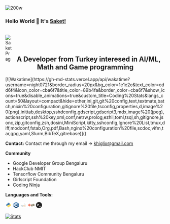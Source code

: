 
![200w](https://github.com/Higlix/Higlix/assets/109249128/5c0e3b31-e409-49ce-a7b3-f8e0ab79d85a)

### Hello World 👋 It's [Saket!](https://sakigo9.github.io/MyPortfolio/)

<br/>


<a href="https://www.linkedin.com/in/saket-prag-31b972157/">
<img align="left" alt="Saket Prag" width="22px" src="https://cdn.jsdelivr.net/npm/simple-icons@v3/icons/linkedin.svg" />
</a>
<br />

<br />

<h2 align="center">A Developer from Turkey interesed in AI/ML, Math and Game programming</h2>
[![Wakatime](https://gh-md-stats.vercel.app/api/wakatime?username=night0721&border_radius=20px&bg_color=1e1e2e&text_color=cdd6f4&icon_color=cba6f7&title_color=89b4fa&border_color=cba6f7&show_icons=true&disable_animations=true&custom_title=Coding%20Stats&langs_count=50&layout=compact&hide=other,ini,git,git%20config,text,textmate,batch,mixin%20configuration,gitignore%20file,tsconfig,properties,d,image%20(png),inittab,desktop,sshdconfig,gdscript,gdscript3,mdx,image%20(jpeg),actionscript,ssh%20key,xml,conf,netrw,prolog,ezhil,toml,tsql,sh,gitignore,jsonc,zip,gitconfig,zsh,dosini,MiniScript,kitty,sshconfig,Ignore%20List,tmux,diff,modconf,fstab,Org,pdf,Bash,nginx%20configuration%20file,scdoc,vifm,tar,gpg,yaml,Slurm,BibTeX,gitrebase)]()

**Contact:**
Contact me through my email -> khiglix@gmail.com


**Community**
- Google Developer Group Bengaluru
- HackClub NMIT
- Tensorflow Community Bengaluru
- Girlscript Foundation
- Coding Ninja

**Languages and Tools:**


<code><img height="20" src="https://raw.githubusercontent.com/github/explore/80688e429a7d4ef2fca1e82350fe8e3517d3494d/topics/python/python.png"></code>
<code><img height="20" src="https://raw.githubusercontent.com/github/explore/80688e429a7d4ef2fca1e82350fe8e3517d3494d/topics/cpp/cpp.png"></code>
<code><img height="20" src="https://raw.githubusercontent.com/github/explore/80688e429a7d4ef2fca1e82350fe8e3517d3494d/topics/mysql/mysql.png"></code>
<code><img height="20" src="https://raw.githubusercontent.com/github/explore/80688e429a7d4ef2fca1e82350fe8e3517d3494d/topics/git/git.png"></code>
<code><img height="20" src="https://raw.githubusercontent.com/github/explore/80688e429a7d4ef2fca1e82350fe8e3517d3494d/topics/terminal/terminal.png"></code>

[![Stats](https://gh-md-stats.vercel.app/api?username=night0721&bg_color=1e1e2e&text_color=cdd6f4&icon_color=cba6f7&title_color=89b4fa&border_color=cba6f7&count_private=true&show_icons=true&include_all_commits=true&number_format=long&show=prs_merged_percentage,prs_merged,reviews&disable_animations=true&custom_title=Github%20Stats&rank_icon=github&)]()
